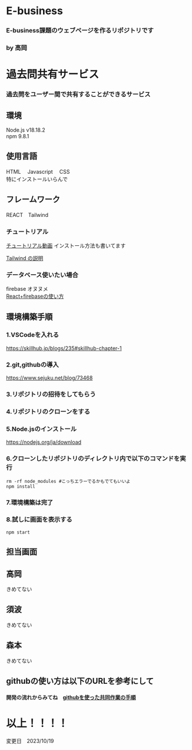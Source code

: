 # E-business
### E-business課題のウェブページを作るリポジトリです
### by 高岡
# 過去問共有サービス
### 過去問をユーザー間で共有することができるサービス

## 環境
Node.js v18.18.2<br>
npm 9.8.1

## 使用言語
HTML 　Javascript　 CSS
<br>特にインストールいらんで

## フレームワーク
REACT　Tailwind 


### チュートリアル
[チュートリアル動画](https://www.youtube.com/watch?v=nRCNL9T3J98&t=2608s)
インストール方法も書いてます

[Tailwind の説明](https://reffect.co.jp/html/tailwindcss-for-beginners/)

### データベース使いたい場合
firebase オヌヌメ<br>
[React+firebaseの使い方](https://yoheiko.com/blog/react-firestore%E3%80%90%E5%85%A5%E9%96%80%E3%81%8B%E3%82%89%E5%AE%9F%E8%A3%85%E3%81%BE%E3%81%A7%E3%80%91/)

## 環境構築手順
### 1.VSCodeを入れる
https://skillhub.jp/blogs/235#skillhub-chapter-1
### 2.git,githubの導入
https://www.sejuku.net/blog/73468
### 3.リポジトリの招待をしてもらう

### 4.リポジトリのクローンをする

### 5.Node.jsのインストール
https://nodejs.org/ja/download
### 6.クローンしたリポジトリのディレクトリ内で以下のコマンドを実行
```
rm -rf node_modules #こっちエラーでるかもでてもいいよ
npm install
```
### 7.環境構築は完了

### 8.試しに画面を表示する
```
npm start
```

## 担当画面
## 高岡
きめてない
## 須波
きめてない
## 森本
きめてない


## githubの使い方は以下のURLを参考にして
#### 開発の流れからみてね　[githubを使った共同作業の手順](https://qiita.com/future_kame/items/9fa256aea09faa28b357)


# 以上！！！！
変更日　2023/10/19


